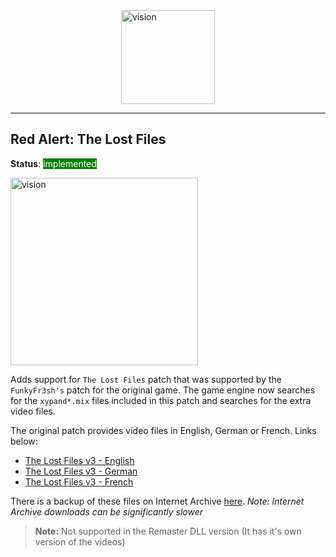 <img src="img/ra.png" alt="vision" style="display: block; margin: auto; width: 150;"/>

---

## Red Alert: The Lost Files

**Status**: <span style="background-color: green;color: white">implemented</span>

<img src="img/ra_TLF.jpg" alt="vision" width="300"/>
</br>

Adds support for `The Lost Files` patch that was supported by the `FunkyFr3sh's` patch for the original game. The game engine now searches for the `xypand*.mix` files included in this patch and searches for the extra video files.

The original patch provides video files in English, German or French. Links below:

- [The Lost Files v3 - English](http://www.mediafire.com/download/4b767436vd2et54/ra_TLF_Videos_v3-en.zip)
- [The Lost Files v3 - German](http://www.mediafire.com/download/xmjdauawp05e5u5/ra_TLF_Videos_v3-de.zip)
- [The Lost Files v3 - French](http://www.mediafire.com/download/pxqluiqaib1g1dc/ra_TLF_Videos_v3-fr.zip)

There is a backup of these files on Internet Archive [here](https://archive.org/details/ra_TLF_Videos_v3-en). _Note: Internet Archive downloads can be significantly slower_

> **Note:** Not supported in the Remaster DLL version (It has it's own version of the videos)
